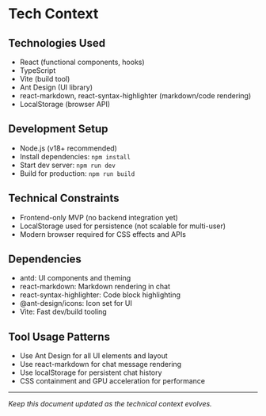 # Tech Context

## Technologies Used
- React (functional components, hooks)
- TypeScript
- Vite (build tool)
- Ant Design (UI library)
- react-markdown, react-syntax-highlighter (markdown/code rendering)
- LocalStorage (browser API)

## Development Setup
- Node.js (v18+ recommended)
- Install dependencies: `npm install`
- Start dev server: `npm run dev`
- Build for production: `npm run build`

## Technical Constraints
- Frontend-only MVP (no backend integration yet)
- LocalStorage used for persistence (not scalable for multi-user)
- Modern browser required for CSS effects and APIs

## Dependencies
- antd: UI components and theming
- react-markdown: Markdown rendering in chat
- react-syntax-highlighter: Code block highlighting
- @ant-design/icons: Icon set for UI
- Vite: Fast dev/build tooling

## Tool Usage Patterns
- Use Ant Design for all UI elements and layout
- Use react-markdown for chat message rendering
- Use localStorage for persistent chat history
- CSS containment and GPU acceleration for performance

---

*Keep this document updated as the technical context evolves.*
